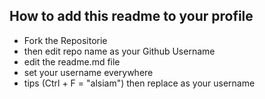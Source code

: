 ## How to add this readme to your profile

- Fork the Repositorie
- then edit repo name as your Github Username
- edit the readme.md file 
- set your username everywhere
- tips (Ctrl + F = "alsiam") then replace as your username
